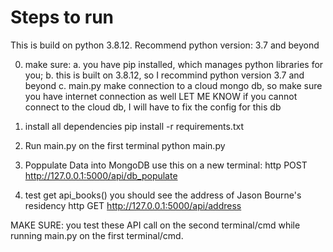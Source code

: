 
# Steps to run 
This is build on python 3.8.12. Recommend python version: 3.7 and beyond

0. make sure: 
a. you have pip installed, which manages python libraries for you; 
b. this is built on 3.8.12, so I recommind python version 3.7 and beyond
c. main.py make connection to a cloud mongo db, so make sure you have internet connection as well
LET ME KNOW if you cannot connect to the cloud db, I will have to fix the config for this db

1. install all dependencies
pip install -r requirements.txt

2. Run main.py on the first terminal
python main.py

3. Poppulate Data into MongoDB
use this on a new terminal: 
http POST http://127.0.0.1:5000/api/db_populate

4. test get api_books()
you should see the address of Jason Bourne's residency
http GET http://127.0.0.1:5000/api/address


MAKE SURE: you test these API call on the second terminal/cmd while running main.py on the first terminal/cmd. 







